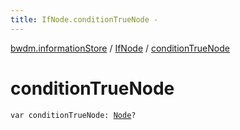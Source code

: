 ```yaml
---
title: IfNode.conditionTrueNode - 
---
```


[bwdm.informationStore](../index.html) / [IfNode](index.html) / [conditionTrueNode](./condition-true-node.html)

# conditionTrueNode

`var conditionTrueNode: `[`Node`](../-node/index.html)`?`
